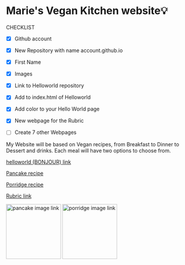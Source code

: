 # Marie's Vegan Kitchen website💡
CHECKLIST
- [x] Github account
- [x] New Repository with name account.github.io
- [x] First Name
- [x] Images
- [x] Link to Helloworld repository
- [x] Add to index.html of Helloworld
- [x] Add color to your Hello World page
- [x] New webpage for the Rubric
- [ ] Create 7 other Webpages


<p>
My Website will be based on Vegan recipes, from Breakfast to Dinner to Dessert and drinks. Each meal will have two options to choose from.
</p>


[helloworld (BONJOUR) link](https://mariee2024.github.io/Helloworld/)

[ Pancake recipe]( https://mariee2024.github.io/Recipe-1/)

[ Porridge recipe](https://mariee2024.github.io/Recipe-porridge-/)

[Rubric link](https://mariee2024.github.io/Realindex.html/)

<a href="https://mariee2024.github.io/Recipe-1/"><img src="https://www.inspiredtaste.net/wp-content/uploads/2020/04/Vegan-Pancakes-Recipe-2-1200-1200x800.jpg" alt="pancake image link" style="width:150px;height:150px;"></a>
<a href="https://mariee2024.github.io/Recipe-porridge-/"><img src="https://www.safefood.net/getmedia/ab7fc86d-d990-43db-97af-eb358797ce59/porridge.jpg" alt="porridge image link" style="width:150px;height:150px;"></a>
